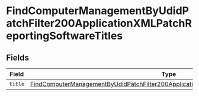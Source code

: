 # FindComputerManagementByUdidPatchFilter200ApplicationXMLPatchReportingSoftwareTitles


## Fields

| Field                                                                                                                                                                                                             | Type                                                                                                                                                                                                              | Required                                                                                                                                                                                                          | Description                                                                                                                                                                                                       |
| ----------------------------------------------------------------------------------------------------------------------------------------------------------------------------------------------------------------- | ----------------------------------------------------------------------------------------------------------------------------------------------------------------------------------------------------------------- | ----------------------------------------------------------------------------------------------------------------------------------------------------------------------------------------------------------------- | ----------------------------------------------------------------------------------------------------------------------------------------------------------------------------------------------------------------- |
| `title`                                                                                                                                                                                                           | [FindComputerManagementByUdidPatchFilter200ApplicationXMLPatchReportingSoftwareTitlesTitle](../../models/operations/findcomputermanagementbyudidpatchfilter200applicationxmlpatchreportingsoftwaretitlestitle.md) | :heavy_minus_sign:                                                                                                                                                                                                | N/A                                                                                                                                                                                                               |